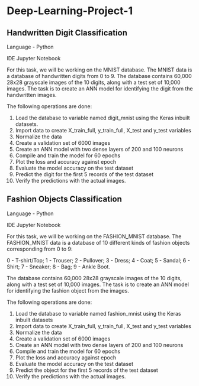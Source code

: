 # Deep-Learning-Project-1
## Handwritten Digit Classification

Language - Python

IDE Jupyter Notebook

For this task, we will be working on the MNIST database. The MNIST data is a database of handwritten digits from 0 to 9. The database contains 60,000 28x28 grayscale images of the 10 digits, along with a test set of 10,000 images. The task is to create an ANN model for identifying the digit from the handwritten images.

The following operations are done:

1. Load the database to variable named digit_mnist using the Keras inbuilt datasets.
2. Import data to create X_train_full, y_train_full, X_test and y_test variables
3. Normalize the data
4. Create a validation set of 6000 images
5. Create an ANN model with two dense layers of 200 and 100 neurons
6. Compile and train the model for 60 epochs
7. Plot the loss and accuracy against epoch
8. Evaluate the model accuracy on the test dataset
9. Predict the digit for the first 5 records of the test dataset
10. Verify the predictions with the actual images.



## Fashion Objects Classification

Language - Python

IDE Jupyter Notebook

For this task, we will be working on the FASHION_MNIST database. The FASHION_MNIST data is a database of 10 different kinds of fashion objects corresponding from 0 to 9:

0 - T-shirt/Top; 
1 - Trouser; 
2 - Pullover; 
3 - Dress; 
4 - Coat; 
5 - Sandal; 
6 - Shirt; 
7 - Sneaker; 
8 - Bag; 
9 - Ankle Boot.

The database contains 60,000 28x28 grayscale images of the 10 digits, along with a test set of 10,000 images. The task is to create an ANN model for identifying the fashion object from the images.

The following operations are done:

1. Load the database to variable named fashion_mnist using the Keras inbuilt datasets
2. Import data to create X_train_full, y_train_full, X_test and y_test variables
3. Normalize the data
4. Create a validation set of 6000 images
5. Create an ANN model with two dense layers of 200 and 100 neurons
6. Compile and train the model for 60 epochs
7. Plot the loss and accuracy against epoch
8. Evaluate the model accuracy on the test dataset
9. Predict the object for the first 5 records of the test dataset
10. Verify the predictions with the actual images.
